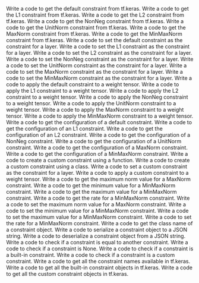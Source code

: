 Write a code to get the default constraint from tf.keras.
Write a code to get the L1 constraint from tf.keras.
Write a code to get the L2 constraint from tf.keras.
Write a code to get the NonNeg constraint from tf.keras.
Write a code to get the UnitNorm constraint from tf.keras.
Write a code to get the MaxNorm constraint from tf.keras.
Write a code to get the MinMaxNorm constraint from tf.keras.
Write a code to set the default constraint as the constraint for a layer.
Write a code to set the L1 constraint as the constraint for a layer.
Write a code to set the L2 constraint as the constraint for a layer.
Write a code to set the NonNeg constraint as the constraint for a layer.
Write a code to set the UnitNorm constraint as the constraint for a layer.
Write a code to set the MaxNorm constraint as the constraint for a layer.
Write a code to set the MinMaxNorm constraint as the constraint for a layer.
Write a code to apply the default constraint to a weight tensor.
Write a code to apply the L1 constraint to a weight tensor.
Write a code to apply the L2 constraint to a weight tensor.
Write a code to apply the NonNeg constraint to a weight tensor.
Write a code to apply the UnitNorm constraint to a weight tensor.
Write a code to apply the MaxNorm constraint to a weight tensor.
Write a code to apply the MinMaxNorm constraint to a weight tensor.
Write a code to get the configuration of a default constraint.
Write a code to get the configuration of an L1 constraint.
Write a code to get the configuration of an L2 constraint.
Write a code to get the configuration of a NonNeg constraint.
Write a code to get the configuration of a UnitNorm constraint.
Write a code to get the configuration of a MaxNorm constraint.
Write a code to get the configuration of a MinMaxNorm constraint.
Write a code to create a custom constraint using a function.
Write a code to create a custom constraint using a class.
Write a code to set a custom constraint as the constraint for a layer.
Write a code to apply a custom constraint to a weight tensor.
Write a code to get the maximum norm value for a MaxNorm constraint.
Write a code to get the minimum value for a MinMaxNorm constraint.
Write a code to get the maximum value for a MinMaxNorm constraint.
Write a code to get the rate for a MinMaxNorm constraint.
Write a code to set the maximum norm value for a MaxNorm constraint.
Write a code to set the minimum value for a MinMaxNorm constraint.
Write a code to set the maximum value for a MinMaxNorm constraint.
Write a code to set the rate for a MinMaxNorm constraint.
Write a code to get the class name of a constraint object.
Write a code to serialize a constraint object to a JSON string.
Write a code to deserialize a constraint object from a JSON string.
Write a code to check if a constraint is equal to another constraint.
Write a code to check if a constraint is None.
Write a code to check if a constraint is a built-in constraint.
Write a code to check if a constraint is a custom constraint.
Write a code to get all the constraint names available in tf.keras.
Write a code to get all the built-in constraint objects in tf.keras.
Write a code to get all the custom constraint objects in tf.keras.